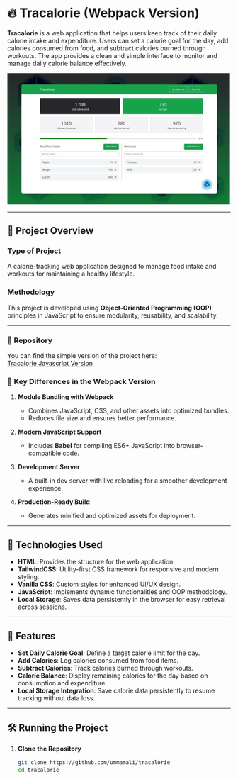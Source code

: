 # 🔥  Tracalorie (Webpack Version)

**Tracalorie** is a web application that helps users keep track of their daily calorie intake and expenditure. Users can set a calorie goal for the day, add calories consumed from food, and subtract calories burned through workouts. The app provides a clean and simple interface to monitor and manage daily calorie balance effectively.

<img src='./preview.jpg'/>

---

## 📌 Project Overview  

### **Type of Project**  
A calorie-tracking web application designed to manage food intake and workouts for maintaining a healthy lifestyle.  

### **Methodology**  
This project is developed using **Object-Oriented Programming (OOP)** principles in JavaScript to ensure modularity, reusability, and scalability.  

---

### 📌 Repository  
You can find the simple version of the project here:  
[Tracalorie Javascript Version](https://github.com/ummamali/tracalorie)  

### 🚀 Key Differences in the Webpack Version  

1. **Module Bundling with Webpack**  
   - Combines JavaScript, CSS, and other assets into optimized bundles.  
   - Reduces file size and ensures better performance.  

2. **Modern JavaScript Support**  
   - Includes **Babel** for compiling ES6+ JavaScript into browser-compatible code.  

3. **Development Server**  
   - A built-in dev server with live reloading for a smoother development experience.  

4. **Production-Ready Build**  
   - Generates minified and optimized assets for deployment. 
---

## 🔧 Technologies Used  

- **HTML**: Provides the structure for the web application.  
- **TailwindCSS**: Utility-first CSS framework for responsive and modern styling.  
- **Vanilla CSS**: Custom styles for enhanced UI/UX design.  
- **JavaScript**: Implements dynamic functionalities and OOP methodology.   
- **Local Storage**: Saves data persistently in the browser for easy retrieval across sessions.  

---

## 🚀 Features  

- **Set Daily Calorie Goal**: Define a target calorie limit for the day.  
- **Add Calories**: Log calories consumed from food items.  
- **Subtract Calories**: Track calories burned through workouts.  
- **Calorie Balance**: Display remaining calories for the day based on consumption and expenditure.  
- **Local Storage Integration**: Save calorie data persistently to resume tracking without data loss.  

---

## 🛠️ Running the Project  

1. **Clone the Repository**  
   ```bash
   git clone https://github.com/ummamali/tracalorie
   cd tracalorie
 
